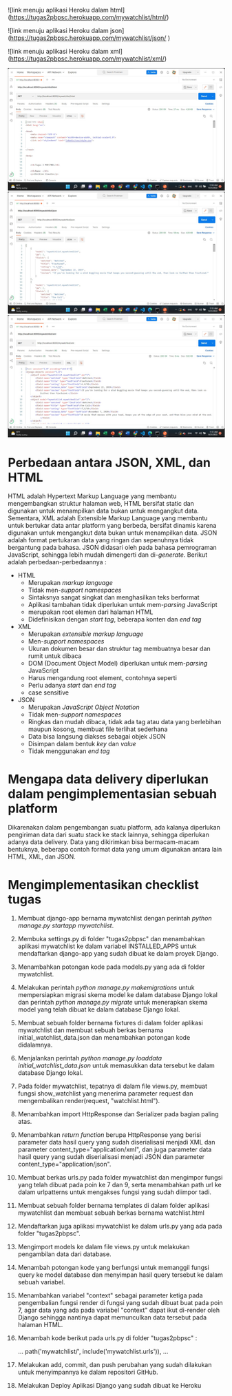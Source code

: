 ![link menuju aplikasi Heroku dalam html]
(https://tugas2pbpsc.herokuapp.com/mywatchlist/html/) 

![link menuju aplikasi Heroku dalam json]
(https://tugas2pbpsc.herokuapp.com/mywatchlist/json/ )

![link menuju aplikasi Heroku dalam xml]
(https://tugas2pbpsc.herokuapp.com/mywatchlist/xml/)

![screenshot html](https://github.com/stellinec/Tugas2/blob/main/assets/html.jpeg)
![screenshot json](https://github.com/stellinec/Tugas2/blob/main/assets/json.jpeg)
![screenshot xml](https://github.com/stellinec/Tugas2/blob/main/assets/xml.jpeg)

# Perbedaan antara JSON, XML, dan HTML

HTML adalah Hypertext Markup Language yang membantu mengembangkan struktur halaman web, HTML bersifat static dan digunakan untuk menampilkan data bukan untuk mengangkut data. Sementara, XML adalah Extensible Markup Language yang membantu untuk bertukar data antar platform yang berbeda, bersifat dinamis karena digunakan untuk mengangkut data bukan untuk menampilkan data. JSON adalah format pertukaran data yang ringan dan sepenuhnya tidak bergantung pada bahasa. JSON didasari oleh pada bahasa pemrograman JavaScript, sehingga lebih mudah dimengerti dan di-*generate*.
Berikut adalah perbedaan-perbedaannya :
- HTML
    - Merupakan *markup language*
    - Tidak men-*support namespaces*
    - Sintaksnya sangat singkat dan menghasilkan teks berformat
    - Aplikasi tambahan tidak diperlukan untuk mem-*parsing* JavaScript
    - <html> merupakan root elemen dari halaman HTML
    - Didefinisikan dengan *start tag*, beberapa konten dan *end tag*
- XML
    - Merupakan *extensible markup language*
    - Men-*support namespaces*
    - Ukuran dokumen besar dan struktur tag membuatnya besar dan rumit untuk dibaca
    - DOM (Document Object Model) diperlukan untuk mem-*parsing* JavaScript
    - Harus mengandung root element, contohnya seperti <note>
    - Perlu adanya *start* dan *end tag*
    - case sensitive
- JSON
    - Merupakan *JavaScript Object Notation*
    - Tidak men-*support namespaces*
    - Ringkas dan mudah dibaca, tidak ada tag atau data yang berlebihan maupun kosong, membuat file terlihat sederhana
    - Data bisa langsung diakses sebagai objek JSON
    - Disimpan dalam bentuk *key* dan *value*
    - Tidak menggunakan *end tag*

# Mengapa data delivery diperlukan dalam pengimplementasian sebuah platform
Dikarenakan dalam pengembangan suatu platform, ada kalanya diperlukan pengiriman data dari suatu stack ke stack lainnya, sehingga diperlukan adanya data delivery. Data yang dikirimkan bisa bermacam-macam bentuknya, beberapa contoh format data yang umum digunakan antara lain HTML, XML, dan JSON. 



# Mengimplementasikan checklist tugas

1. Membuat django-app bernama mywatchlist dengan perintah *python manage.py startapp mywatchlist*.
2. Membuka settings.py di folder "tugas2pbpsc" dan menambahkan aplikasi mywatchlist ke dalam variabel INSTALLED_APPS untuk mendaftarkan django-app yang sudah dibuat ke dalam proyek Django.
3. Menambahkan potongan kode pada models.py yang ada di folder mywatchlist.
4. Melakukan perintah *python manage.py makemigrations* untuk mempersiapkan migrasi skema model ke dalam database Django lokal dan perintah *python manage.py migrate* untuk menerapkan skema model yang telah dibuat ke dalam database Django lokal.
5. Membuat sebuah folder bernama fixtures di dalam folder aplikasi mywatchlist dan membuat sebuah berkas bernama initial_watchlist_data.json dan menambahkan potongan kode didalamnya.
6. Menjalankan perintah *python manage.py loaddata initial_watchlist_data.json* untuk memasukkan data tersebut ke dalam database Django lokal.
7. Pada folder mywatchlist, tepatnya di dalam file views.py, membuat fungsi show_watchlist yang menerima parameter request dan mengembalikan render(request, "watchlist.html").
8. Menambahkan import HttpResponse dan Serializer pada bagian paling atas.
9. Menambahkan *return function* berupa HttpResponse yang berisi parameter data hasil query yang sudah diserialisasi menjadi XML dan parameter content_type="application/xml", dan juga parameter data hasil query yang sudah diserialisasi menjadi JSON dan parameter content_type="application/json".
10. Membuat berkas urls.py pada folder mywatchlist dan mengimpor fungsi yang telah dibuat pada poin ke 7 dan 9, serta menambahkan path url ke dalam urlpatterns untuk mengakses fungsi yang sudah diimpor tadi.
11. Membuat sebuah folder bernama templates di dalam folder aplikasi mywatchlist dan membuat sebuah berkas bernama watchlist.html
12. Mendaftarkan juga aplikasi mywatchlist ke dalam urls.py yang ada pada folder "tugas2pbpsc".
13. Mengimport models ke dalam file views.py untuk melakukan pengambilan data dari database.
14. Menambah potongan kode yang berfungsi untuk memanggil fungsi query ke model database dan menyimpan hasil query tersebut ke dalam sebuah variabel.
15. Menambahkan variabel "context" sebagai parameter ketiga pada pengembalian fungsi render di fungsi yang sudah dibuat buat pada poin 7, agar data yang ada pada variabel "context" dapat ikut di-render oleh Django sehingga nantinya dapat memunculkan data tersebut pada halaman HTML.
16. Menambah kode berikut pada urls.py di folder "tugas2pbpsc" :

    ...
    path('mywatchlist/', include('mywatchlist.urls')),
    ...

17. Melakukan add, commit, dan push perubahan yang sudah dilakukan untuk menyimpannya ke dalam repositori GitHub.
18. Melakukan Deploy Aplikasi Django yang sudah dibuat ke Heroku

